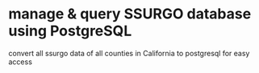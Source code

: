 # manage & query SSURGO database using PostgreSQL 
convert all ssurgo data of all counties in California to postgresql for easy access
